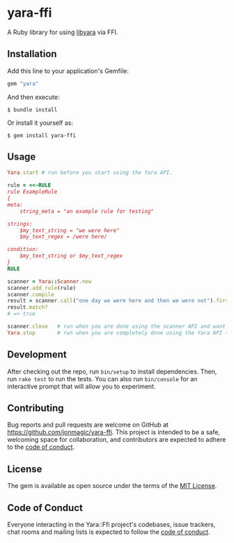 # yara-ffi

A Ruby library for using [libyara](https://yara.readthedocs.io/en/stable/capi.html) via FFI.

## Installation

Add this line to your application's Gemfile:

```ruby
gem "yara"
```

And then execute:

    $ bundle install

Or install it yourself as:

    $ gem install yara-ffi

## Usage

```ruby
Yara.start # run before you start using the Yara API.

rule = <<-RULE
rule ExampleRule
{
meta:
    string_meta = "an example rule for testing"

strings:
    $my_text_string = "we were here"
    $my_text_regex = /were here/

condition:
    $my_text_string or $my_text_regex
}
RULE

scanner = Yara::Scanner.new
scanner.add_rule(rule)
scanner.compile
result = scanner.call("one day we were here and then we were not").first
result.match?
# => true

scanner.close   # run when you are done using the scanner API and want to free up memory.
Yara.stop       # run when you are completely done using the Yara API to free up memory.
```

## Development

After checking out the repo, run `bin/setup` to install dependencies. Then, run `rake test` to run the tests. You can also run `bin/console` for an interactive prompt that will allow you to experiment.

## Contributing

Bug reports and pull requests are welcome on GitHub at https://github.com/jonmagic/yara-ffi. This project is intended to be a safe, welcoming space for collaboration, and contributors are expected to adhere to the [code of conduct](https://github.com/jonmagic/yara-ffi/blob/master/CODE_OF_CONDUCT.md).

## License

The gem is available as open source under the terms of the [MIT License](https://opensource.org/licenses/MIT).

## Code of Conduct

Everyone interacting in the Yara::Ffi project's codebases, issue trackers, chat rooms and mailing lists is expected to follow the [code of conduct](https://github.com/jonmagic/yara-ffi/blob/master/CODE_OF_CONDUCT.md).
